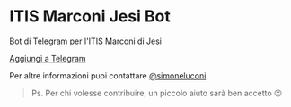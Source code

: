 # ITIS Marconi Jesi Bot
Bot di Telegram per l'ITIS Marconi di Jesi

[Aggiungi a Telegram](https://t.me/itismarconijesibot)

Per altre informazioni puoi contattare [@simoneluconi](https://t.me/simoneluconi)

>Ps. Per chi volesse contribuire, un piccolo aiuto sarà ben accetto 😉
